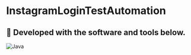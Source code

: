 # InstagramLoginTestAutomation

## 🚀 Developed with the software and tools below.

![Java]([http://url/to/img.png](https://veriakademi.com/java-ne-ise-yarar)https://veriakademi.com/java-ne-ise-yarar)





